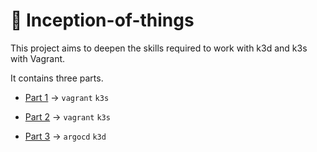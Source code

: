 # 🐙 Inception-of-things
This project aims to deepen the skills required to work with k3d and k3s with Vagrant.

It contains three parts.

- [Part 1](./p1/) &rarr; `vagrant` `k3s`

- [Part 2](./p2/) &rarr; `vagrant` `k3s`

- [Part 3](./p3/) &rarr; `argocd` `k3d`